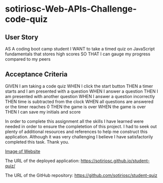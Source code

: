 ﻿# sotiriosc-Web-APIs-Challenge-code-quiz

## User Story

AS A coding boot camp student
I WANT to take a timed quiz on JavaScript fundamentals that stores high scores
SO THAT I can gauge my progress compared to my peers

## Acceptance Criteria

GIVEN I am taking a code quiz
WHEN I click the start button
THEN a timer starts and I am presented with a question
WHEN I answer a question
THEN I am presented with another question
WHEN I answer a question incorrectly
THEN time is subtracted from the clock
WHEN all questions are answered or the timer reaches 0
THEN the game is over
WHEN the game is over
THEN I can save my initials and score

In order to complete this assignment all the skills I have learned were needed in order to ensure the completetion of this project. I had to seek out plenty of additional resources and references to help me construct this application. Although it was very challenging I believe I have satisfactorily completed this task. Thank you. 

[Image of Website](Screenshot_20230117_145609_Chrome.jpg)

The URL of the deployed application: https://sotiriosc.github.io/student-quiz/

The URL of the GitHub repository: https://github.com/sotiriosc/student-quiz
